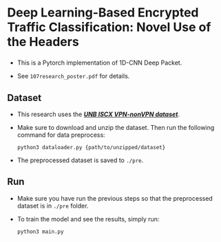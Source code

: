 # Deep Learning-Based Encrypted Traffic Classification: Novel Use of the Headers
### 



* This is a Pytorch implementation of 1D-CNN Deep Packet.

* See ```107research_poster.pdf``` for details.

## Dataset

* This research uses the [***UNB ISCX VPN-nonVPN dataset***](https://www.unb.ca/cic/datasets/vpn.html).

* Make sure to download and unzip the dataset. Then run the following command for data preprocess:
    ```
    python3 dataloader.py {path/to/unzipped/dataset}
    ```
* The preprocessed dataset is saved to ```./pre```.

## Run

* Make sure you have run the previous steps so that the preprocessed dataset is in ```./pre``` folder.

* To train the model and see the results, simply run:
    ```
    python3 main.py
    ```
